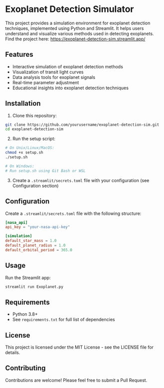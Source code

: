 # Exoplanet Detection Simulator

This project provides a simulation environment for exoplanet detection techniques, implemented using Python and Streamlit. It helps users understand and visualize various methods used in detecting exoplanets.
Find the project here: https://exoplanet-detection-sim.streamlit.app/ 

## Features

- Interactive simulation of exoplanet detection methods
- Visualization of transit light curves
- Data analysis tools for exoplanet signals
- Real-time parameter adjustment
- Educational insights into exoplanet detection techniques

## Installation

1. Clone this repository:
```bash
git clone https://github.com/yourusername/exoplanet-detection-sim.git
cd exoplanet-detection-sim
```

2. Run the setup script:
```bash
# On Unix/Linux/MacOS:
chmod +x setup.sh
./setup.sh

# On Windows:
# Run setup.sh using Git Bash or WSL
```

3. Create a `.streamlit/secrets.toml` file with your configuration (see Configuration section)

## Configuration

Create a `.streamlit/secrets.toml` file with the following structure:
```toml
[nasa_api]
api_key = "your-nasa-api-key"

[simulation]
default_star_mass = 1.0
default_planet_radius = 1.0
default_orbital_period = 365.0
```

## Usage

Run the Streamlit app:
```bash
streamlit run Exoplanet.py
```

## Requirements

- Python 3.8+
- See `requirements.txt` for full list of dependencies

## License

This project is licensed under the MIT License - see the LICENSE file for details.

## Contributing

Contributions are welcome! Please feel free to submit a Pull Request.
